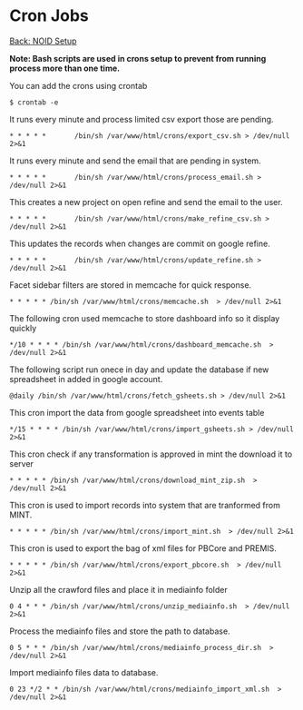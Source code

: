 Cron Jobs
===
[Back: NOID Setup](noid-configure.md)

**Note: Bash scripts are used in crons setup to prevent from running process more than one time.**

You can add the crons using crontab

	$ crontab -e


It runs every minute and process limited csv export those are pending.

	* * * * *       /bin/sh /var/www/html/crons/export_csv.sh > /dev/null 2>&1

It runs every minute and send the email that are pending in system.

	* * * * *       /bin/sh /var/www/html/crons/process_email.sh > /dev/null 2>&1

This creates a new project on open refine and send the email to the user.

	* * * * *       /bin/sh /var/www/html/crons/make_refine_csv.sh > /dev/null 2>&1

This updates the records when changes are commit on google refine.

	* * * * *       /bin/sh /var/www/html/crons/update_refine.sh > /dev/null 2>&1

Facet sidebar filters are stored in memcache for quick response.
 
	* * * * * /bin/sh /var/www/html/crons/memcache.sh  > /dev/null 2>&1

The following cron used memcache to store dashboard info so it display quickly

	*/10 * * * * /bin/sh /var/www/html/crons/dashboard_memcache.sh  > /dev/null 2>&1

The following script run onece in day and update the database if new spreadsheet in added in google account.
	
	@daily /bin/sh /var/www/html/crons/fetch_gsheets.sh > /dev/null 2>&1

This cron import the data from google spreadsheet into events table

	*/15 * * * * /bin/sh /var/www/html/crons/import_gsheets.sh > /dev/null 2>&1

This cron check if any transformation is approved in mint the download it to server

	* * * * * /bin/sh /var/www/html/crons/download_mint_zip.sh  > /dev/null 2>&1

This cron is used to import records into system that are tranformed from MINT.

	* * * * * /bin/sh /var/www/html/crons/import_mint.sh  > /dev/null 2>&1

This cron is used to export the bag of xml files for PBCore and PREMIS.

	* * * * * /bin/sh /var/www/html/crons/export_pbcore.sh  > /dev/null 2>&1


Unzip all the crawford files and place it in mediainfo folder

	0 4 * * * /bin/sh /var/www/html/crons/unzip_mediainfo.sh  > /dev/null 2>&1

Process the mediainfo files and store the path to database.
	
	0 5 * * * /bin/sh /var/www/html/crons/mediainfo_process_dir.sh  > /dev/null 2>&1

Import mediainfo files data to database.

	0 23 */2 * * /bin/sh /var/www/html/crons/mediainfo_import_xml.sh  > /dev/null 2>&1